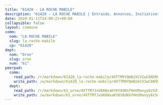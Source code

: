 ```yaml
---
title: "61420 - LA ROCHE MABILE"
description: "61420 - LA ROCHE MABILE | Entraide, Annonces, Initiatives"
date: 2020-01-11T14:09:21+09:00
collapsible: false
layout: commune
comm:
  nom: "LA ROCHE MABILE"
  slug: la-roche-mabile
  cp: "61420"
dept:
  nom: "Orne"
  slug: orne
  num: "61"
peerpad:
  comm:
    read_path: /r/markdown/61420_la-roche-mabile/4XTTM9YQmBzkCV2wC6N5R8Y9iaVtdNjDAAZvCNpGUF9dhEd49
    write_path: /w/markdown/61420_la-roche-mabile/4XTTM9YQmBzkCV2wC6N5R8Y9iaVtdNjDAAZvCNpGUF9dhEd49-K3TgUNJ9Wsam25fqADsnkR1SQAjC7yJdxUYy16exj2fGJNtnVfudLTc4NadKRm9nZf9bFbqGTZnk3TDpXR9YJ1pyuHDLtrZzdbmmuRN42MjAxiQhfahP8kWbpgwXoqvxrW2XCt3w
  dept:
    read_path: /r/markdown/61_orne/4XTTM7JxGK6NxaKY6Y8dKGfHmSManyy6z5d78TaTcUn3zJjy6
    write_path: /w/markdown/61_orne/4XTTM7JxGK6NxaKY6Y8dKGfHmSManyy6z5d78TaTcUn3zJjy6-K3TgUN9f9h2Fmk7w15QXNPtmJYWWDYEB4sLb6BW46ErzRh2NG4TmnnXd3GJfJ3dVSNBE8WudjKbLAy4CD2mQTtYeoUAUzvKztzGsCxcQ4ezpe7WGMgkNubsBkL3vV47Zushr5DqN
---
```


